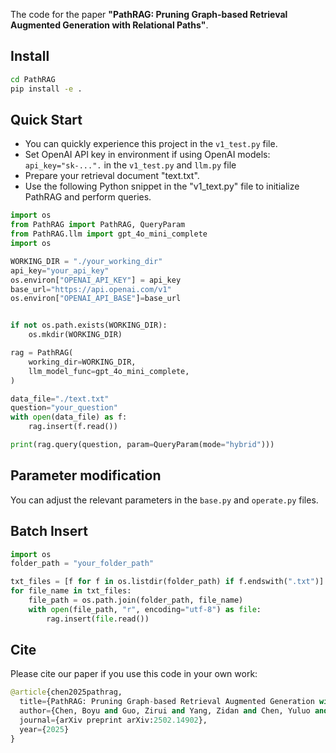 The code for the paper **"PathRAG: Pruning Graph-based Retrieval Augmented Generation with Relational Paths"**.
## Install
```bash
cd PathRAG
pip install -e .
```
## Quick Start
* You can quickly experience this project in the `v1_test.py` file.
* Set OpenAI API key in environment if using OpenAI models: `api_key="sk-...".` in the `v1_test.py` and `llm.py` file
* Prepare your retrieval document "text.txt".
* Use the following Python snippet in the "v1_text.py" file to initialize PathRAG and perform queries.
  
```python
import os
from PathRAG import PathRAG, QueryParam
from PathRAG.llm import gpt_4o_mini_complete
import os

WORKING_DIR = "./your_working_dir"
api_key="your_api_key"
os.environ["OPENAI_API_KEY"] = api_key
base_url="https://api.openai.com/v1"
os.environ["OPENAI_API_BASE"]=base_url


if not os.path.exists(WORKING_DIR):
    os.mkdir(WORKING_DIR)

rag = PathRAG(
    working_dir=WORKING_DIR,
    llm_model_func=gpt_4o_mini_complete,  
)

data_file="./text.txt"
question="your_question"
with open(data_file) as f:
    rag.insert(f.read())

print(rag.query(question, param=QueryParam(mode="hybrid")))
```
## Parameter modification
You can adjust the relevant parameters in the `base.py` and `operate.py` files.

## Batch Insert
```python
import os
folder_path = "your_folder_path"  

txt_files = [f for f in os.listdir(folder_path) if f.endswith(".txt")]
for file_name in txt_files:
    file_path = os.path.join(folder_path, file_name)
    with open(file_path, "r", encoding="utf-8") as file:
        rag.insert(file.read())
```

## Cite
Please cite our paper if you use this code in your own work:
```python
@article{chen2025pathrag,
  title={PathRAG: Pruning Graph-based Retrieval Augmented Generation with Relational Paths},
  author={Chen, Boyu and Guo, Zirui and Yang, Zidan and Chen, Yuluo and Chen, Junze and Liu, Zhenghao and Shi, Chuan and Yang, Cheng},
  journal={arXiv preprint arXiv:2502.14902},
  year={2025}
}
```
